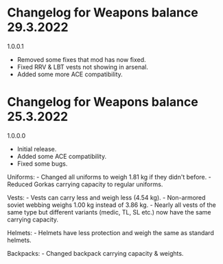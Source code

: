 # Changelog for Weapons balance 29.3.2022

1.0.0.1
- Removed some fixes that mod has now fixed.
- Fixed RRV & LBT vests not showing in arsenal.
- Added some more ACE compatibility.

# Changelog for Weapons balance 25.3.2022

1.0.0.0
- Initial release.
- Added some ACE compatibility.
- Fixed some bugs.

Uniforms: 
    - Changed all uniforms to weigh 1.81 kg if they didn't before.
    - Reduced Gorkas carrying capacity to regular uniforms.
    
Vests:
    - Vests can carry less and weigh less (4.54 kg).
    - Non-armored soviet webbing weighs 1.00 kg instead of 3.86 kg.
    - Nearly all vests of the same type but different variants (medic, TL, SL etc.) now have the same carrying capacity.

Helmets:
    - Helmets have less protection and weigh the same as standard helmets.

Backpacks:
    - Changed backpack carrying capacity & weights.
